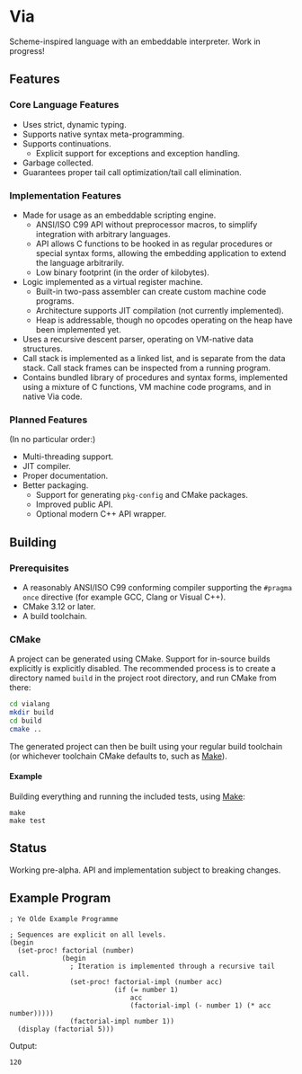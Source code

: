 # Via

Scheme-inspired language with an embeddable interpreter. Work in progress!

## Features

### Core Language Features

- Uses strict, dynamic typing.
- Supports native syntax meta-programming.
- Supports continuations.
  - Explicit support for exceptions and exception handling.
- Garbage collected.
- Guarantees proper tail call optimization/tail call elimination.

### Implementation Features

- Made for usage as an embeddable scripting engine.
    - ANSI/ISO C99 API without preprocessor macros, to simplify integration with
      arbitrary languages.
    - API allows C functions to be hooked in as regular procedures or special
      syntax forms, allowing the embedding application to extend the language
      arbitrarily.
    - Low binary footprint (in the order of kilobytes).
- Logic implemented as a virtual register machine.
  - Built-in two-pass assembler can create custom machine code programs.
  - Architecture supports JIT compilation (not currently implemented).
  - Heap is addressable, though no opcodes operating on the heap have been
    implemented yet.
- Uses a recursive descent parser, operating on VM-native data structures.
- Call stack is implemented as a linked list, and is separate from the data
  stack. Call stack frames can be inspected from a running program.
- Contains bundled library of procedures and syntax forms, implemented using a
  mixture of C functions, VM machine code programs, and in native Via code.

### Planned Features

(In no particular order:)

- Multi-threading support.
- JIT compiler.
- Proper documentation.
- Better packaging.
  - Support for generating `pkg-config` and CMake packages.
  - Improved public API.
  - Optional modern C++ API wrapper.

## Building

### Prerequisites

- A reasonably ANSI/ISO C99 conforming compiler supporting the `#pragma once`
  directive (for example GCC, Clang or Visual C++).
- CMake 3.12 or later.
- A build toolchain.

### CMake

A project can be generated using CMake. Support for in-source builds explicitly
is explicitly disabled. The recommended process is to create a directory named
`build` in the project root directory, and run CMake from there:

```sh
cd vialang
mkdir build
cd build
cmake ..
```

The generated project can then be built using your regular build toolchain
(or whichever toolchain CMake defaults to, such as
[Make](<https://en.wikipedia.org/wiki/Make_(software)>)).

#### Example

Building everything and running the included tests, using
[Make](<https://en.wikipedia.org/wiki/Make_(software)>):

```
make
make test
```

## Status

Working pre-alpha. API and implementation subject to breaking changes.

## Example Program

```
; Ye Olde Example Programme

; Sequences are explicit on all levels.
(begin
  (set-proc! factorial (number)
             (begin
               ; Iteration is implemented through a recursive tail call.
               (set-proc! factorial-impl (number acc)
                          (if (= number 1)
                              acc
                              (factorial-impl (- number 1) (* acc number)))))
               (factorial-impl number 1))
  (display (factorial 5)))
```

Output:
```
120
```

